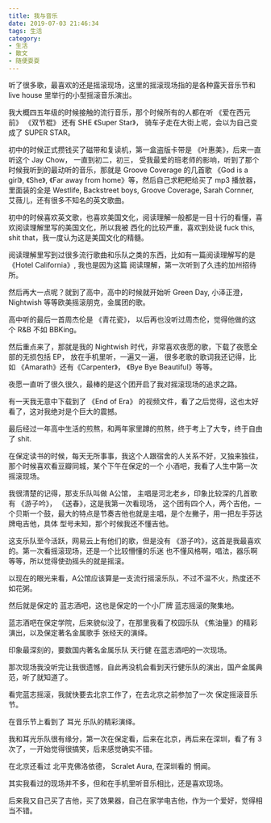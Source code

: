 ```yaml
---
title: 我与音乐
date: 2019-07-03 21:46:34
tags: 生活
category: 
- 生活
- 散文
- 随便耍耍
---
```


听了很多歌，最喜欢的还是摇滚现场，这里的摇滚现场指的是各种露天音乐节和 live house 里举行的小型摇滚音乐演出。

我大概四五年级的时候接触的流行音乐，那个时候所有的人都在听 《爱在西元前》 《双节棍》 还有 SHE 《Super Star》，
骑车子走在大街上呢，会以为自己变成了 SUPER STAR。

初中的时候正式攒钱买了磁带和复读机，第一盒盗版卡带是 《叶惠美》，后来一直听这个 Jay Chow， 一直到初二，初三，
受我最爱的班老师的影响，听到了那个时候我听到的最动听的音乐，那就是 Groove Coverage 的几首歌 《God is a girl》,
《She》, 《Far away from home》等，然后自己求粑粑给买了 mp3 播放器，里面装的全是 Westlife, Backstreet boys,
Groove Coverage, Sarah Cornner, 艾薇儿，还有很多不知名的英文歌曲。

初中的时候喜欢英文歌，也喜欢美国文化，阅读理解一般都是一目十行的看懂，喜欢阅读理解里写的美国文化，所以我被
西化的比较严重，喜欢到处说 fuck this, shit that，我一度认为这是美国文化的精髓。

阅读理解里写到过很多流行歌曲和乐队之类的东西，比如有一篇阅读理解写的是 《Hotel California》, 我也是因为这篇
阅读理解，第一次听到了久违的加州招待所。

然后再大一点呢？就到了高中，高中的时候就开始听 Green Day, 小泽正澄， Nightwish 等等欧美摇滚朋克，金属团的歌。

高中听的最后一首周杰伦是 《青花瓷》， 以后再也没听过周杰伦，觉得他做的这个 R&B 不如 BBKing。

然后重点来了，那就是我的 Nightwish  时代，非常喜欢夜愿的歌，下载了夜愿全部的无损包括 EP， 放在手机里听，一遍又一遍，
很多老歌的歌词我还记得，比如 《Amarath》还有《Carpenter》， 《Bye Bye Beautiful》等等。

夜愿一直听了很久很久，最棒的是这个团开启了我对摇滚现场的追求之路。

有一天我无意中下载到了 《End of Era》 的视频文件，看了之后觉得，这也太好看了，这对我绝对是个巨大的震撼。

最后经过一年高中生活的煎熬，和两年家里蹲的煎熬，终于考上了大专，终于自由了 shit.

在保定读书的时候，每天无所事事，我这个人跟宿舍的人关系不好，又独来独往，那个时候喜欢看豆瓣同城，某个下午在保定的一个
小酒吧，我看了人生中第一次摇滚现场。

我很清楚的记得，那支乐队叫做 A公馆， 主唱是河北老乡，印象比较深的几首歌有 《游子吟》， 《送春》，这是我第一次看现场，
这个团有四个人，两个吉他，一个贝斯一个鼓，最大的特点是节奏吉他也就是主唱，是个左撇子，用一把左手芬达牌电吉他，具体
型号未知，那个时候我还不懂吉他。

这支乐队至今活跃，网易云上有他们的歌，但是没有 《游子吟》，这首是我最喜欢的。第一次看摇滚现场，还是一个比较懵懂的乐迷
也不懂风格啊，唱法，器乐啊等等，所以觉得使劲摇头的就是摇滚。

以现在的眼光来看，A公馆应该算是一支流行摇滚乐队，不过不温不火，热度还不如花粥。

然后就是保定的 蓝志酒吧，这也是保定的一个小厂牌 蓝志摇滚的聚集地。

蓝志酒吧在保定学院，后来貌似没了，在那里我看了校园乐队 《焦油量》的精彩演出，以及保定著名金属歌手 张经天的演绎。

印象最深刻的，要数国内著名金属乐队 天行健 在蓝志酒吧的一次现场。

那次现场我没听完让我很遗憾，自此再没机会看到天行健乐队的演出，国产金属典范，听了就知道了。

看完蓝志摇滚，我就快要去北京工作了，在去北京之前参加了一次 保定摇滚音乐节。

在音乐节上看到了 耳光 乐队的精彩演绎。

我和耳光乐队很有缘分，第一次在保定看，后来在北京，再后来在深圳，看了有 3 次了，一开始觉得很搞笑，后来感觉确实不错。

在北京还看过 北平克佛洛依德， Scralet Aura, 在深圳看的 惘闻。

其实我看过的现场并不多，但和在手机里听音乐相比，还是喜欢现场。

后来我又自己买了吉他，买了效果器，自己在家学电吉他，作为一个爱好，觉得相当不错。
